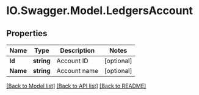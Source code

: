 # IO.Swagger.Model.LedgersAccount
## Properties

Name | Type | Description | Notes
------------ | ------------- | ------------- | -------------
**Id** | **string** | Account ID | [optional] 
**Name** | **string** | Account name | [optional] 

[[Back to Model list]](../README.md#documentation-for-models) [[Back to API list]](../README.md#documentation-for-api-endpoints) [[Back to README]](../README.md)

